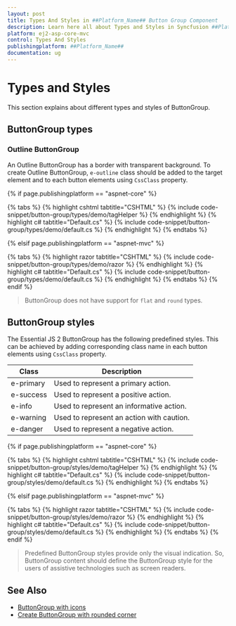 ```yaml
---
layout: post
title: Types And Styles in ##Platform_Name## Button Group Component
description: Learn here all about Types and Styles in Syncfusion ##Platform_Name## Button Group component of Syncfusion Essential JS 2 and more.
platform: ej2-asp-core-mvc
control: Types And Styles
publishingplatform: ##Platform_Name##
documentation: ug
---
```



# Types and Styles

This section explains about different types and styles of ButtonGroup.

## ButtonGroup types

### Outline ButtonGroup

An Outline ButtonGroup has a border with transparent background. To create Outline ButtonGroup, `e-outline` class should be added to the target element and to each button elements using `CssClass` property.

{% if page.publishingplatform == "aspnet-core" %}

{% tabs %}
{% highlight cshtml tabtitle="CSHTML" %}
{% include code-snippet/button-group/types/demo/tagHelper %}
{% endhighlight %}
{% highlight c# tabtitle="Default.cs" %}
{% include code-snippet/button-group/types/demo/default.cs %}
{% endhighlight %}
{% endtabs %}

{% elsif page.publishingplatform == "aspnet-mvc" %}

{% tabs %}
{% highlight razor tabtitle="CSHTML" %}
{% include code-snippet/button-group/types/demo/razor %}
{% endhighlight %}
{% highlight c# tabtitle="Default.cs" %}
{% include code-snippet/button-group/types/demo/default.cs %}
{% endhighlight %}
{% endtabs %}
{% endif %}



> ButtonGroup does not have support for `flat` and `round` types.

## ButtonGroup styles

The Essential JS 2 ButtonGroup has the following predefined styles. This can be achieved by adding corresponding class name in each button elements using `CssClass` property.

| Class | Description |
| -------- | -------- |
| e-primary | Used to represent a primary action. |
| e-success | Used to represent a positive action. |
| e-info | Used to represent an informative action. |
| e-warning | Used to represent an action with caution. |
| e-danger | Used to represent a negative action. |

{% if page.publishingplatform == "aspnet-core" %}

{% tabs %}
{% highlight cshtml tabtitle="CSHTML" %}
{% include code-snippet/button-group/styles/demo/tagHelper %}
{% endhighlight %}
{% highlight c# tabtitle="Default.cs" %}
{% include code-snippet/button-group/styles/demo/default.cs %}
{% endhighlight %}
{% endtabs %}

{% elsif page.publishingplatform == "aspnet-mvc" %}

{% tabs %}
{% highlight razor tabtitle="CSHTML" %}
{% include code-snippet/button-group/styles/demo/razor %}
{% endhighlight %}
{% highlight c# tabtitle="Default.cs" %}
{% include code-snippet/button-group/styles/demo/default.cs %}
{% endhighlight %}
{% endtabs %}
{% endif %}



> Predefined ButtonGroup styles provide only the visual indication. So, ButtonGroup content should define the ButtonGroup style for the users of assistive technologies such as screen readers.

## See Also

* [ButtonGroup with icons](./how-to/create-buttongroup-with-icons)
* [Create ButtonGroup with rounded corner](./how-to/create-buttongroup-with-rounded-corner)